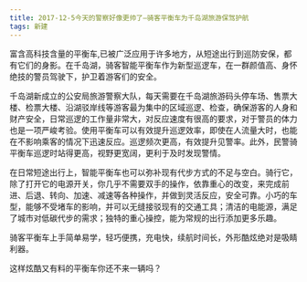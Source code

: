 ```yaml
---
title: 2017-12-5今天的警察好像更帅了—骑客平衡车为千岛湖旅游保驾护航
tags: 新建
---
```

富含高科技含量的平衡车,已被广泛应用于许多地方，从短途出行到巡防安保，都有它们的身影。在千岛湖，骑客智能平衡车作为新型巡逻车，在一群颜值高、身怀绝技的警员驾驶下，护卫着游客们的安全。 

千岛湖新成立的公安局旅游警察大队，每天需要在千岛湖旅游码头停车场、售票大楼、检票大楼、沿湖驳岸线等游客最为集中的区域巡逻、检查，确保游客的人身和财产安全，日常巡逻的工作量非常大，对反应速度有很高的要求，对于警员的体力也是一项严峻考验。使用平衡车可以有效提升巡逻效率，即使在人流量大时，也能在不影响乘客的情况下迅速反应。巡逻频次更高，有效提升见警率。此外，民警骑平衡车巡逻时站得更高，视野更宽阔，更利于及时发现警情。

在日常短途出行上，智能平衡车也可以弥补现有代步方式的不足与空白。骑行它，除了打开它的电源开关，你几乎不需要双手的操作，依靠重心的改变，来完成前进、后退、转向、加速、减速等各种操作，并做到灵活反应，安全可靠。小巧的车型，能够不受堵车的影响，并可以无缝接驳现有的交通工具；清洁的电能源，满足了城市对低碳代步的需求；独特的重心操控，能为常规的出行添加更多乐趣。


骑客平衡车上手简单易学，轻巧便携，充电快，续航时间长，外形酷炫绝对是吸睛利器。

这样炫酷又有料的平衡车你还不来一辆吗？